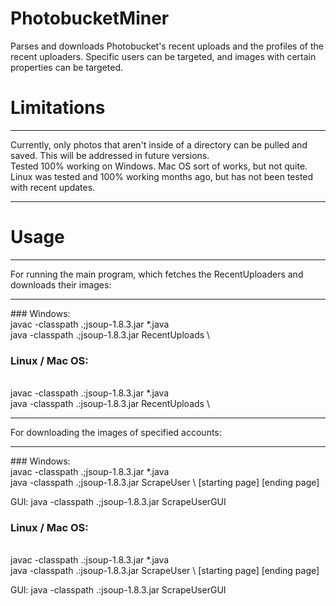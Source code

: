 # PhotobucketMiner
Parses and downloads Photobucket's recent uploads and the profiles of the recent uploaders. Specific users can be targeted, and images with certain properties can be targeted.

# Limitations
<hr>
Currently, only photos that aren't inside of a directory can be pulled and saved. This will be addressed in future versions.
<br>
Tested 100% working on Windows. Mac OS sort of works, but not quite. Linux was tested and 100% working months ago, but has not been tested with recent updates.
<hr>

# Usage
<hr>
For running the main program, which fetches the RecentUploaders and downloads their images:
<hr>
### Windows:
<br>
javac -classpath .;jsoup-1.8.3.jar *.java
<br>
java -classpath .;jsoup-1.8.3.jar RecentUploads \<number of pages to parse\>

### Linux / Mac OS:
<br>
javac -classpath .:jsoup-1.8.3.jar *.java
<br>
java -classpath .:jsoup-1.8.3.jar RecentUploads \<number of pages to parse\>
<hr>
For downloading the images of specified accounts:
<hr>
### Windows:
<br>
javac -classpath .;jsoup-1.8.3.jar *.java
<br>
java -classpath .;jsoup-1.8.3.jar ScrapeUser \<username\> [starting page] [ending page]
<br>

GUI: java -classpath .;jsoup-1.8.3.jar ScrapeUserGUI

### Linux / Mac OS:
<br>
javac -classpath .:jsoup-1.8.3.jar *.java
<br>
java -classpath .:jsoup-1.8.3.jar ScrapeUser \<username\> [starting page] [ending page]
<br>

GUI: java -classpath .:jsoup-1.8.3.jar ScrapeUserGUI
